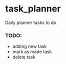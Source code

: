 # task_planner
Daily planner tasks to do.

### TODO:

- adding new task
- mark as made task
- delete task


